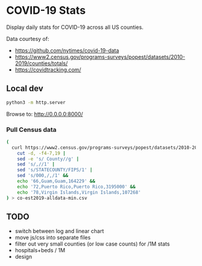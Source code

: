 # COVID-19 Stats

Display daily stats for COVID-19 across all US counties.

Data courtesy of:
- https://github.com/nytimes/covid-19-data
- https://www2.census.gov/programs-surveys/popest/datasets/2010-2019/counties/totals/
- https://covidtracking.com/

## Local dev

```bash
python3 -m http.server
```

Browse to: http://0.0.0.0:8000/

### Pull Census data

```bash
(
  curl https://www2.census.gov/programs-surveys/popest/datasets/2010-2019/counties/totals/co-est2019-alldata.csv |
    cut -d, -f4-7,19 |
    sed -e 's/ County//g' |
    sed 's/,//1' |
    sed 's/STATECOUNTY/FIPS/1' |
    sed 's/000,/,/1' &&
    echo '66,Guam,Guam,164229' &&
    echo '72,Puerto Rico,Puerto Rico,3195000' &&
    echo '78,Virgin Islands,Virgin Islands,107268'
) > co-est2019-alldata-min.csv
```

## TODO

- switch between log and linear chart
- move js/css into separate files
- filter out very small counties (or low case counts) for /1M stats
- hospitals+beds / 1M
- design
